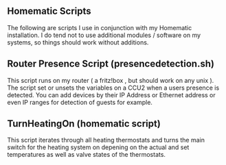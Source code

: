 Homematic Scripts
-----------------

The following are scripts I use in conjunction with my Homematic installation. I do tend not to use additional modules / software on my systems, so things should work without additions.


Router Presence Script (presencedetection.sh)
------------------------

This script runs on my router ( a fritz!box , but should work on any unix ).  The script set or unsets the variables on a CCU2 when a users presence is detected. You can add devices by their IP Address or Ethernet address or even IP ranges for detection of guests for example.


TurnHeatingOn (homematic script)
-----------------------
This script iterates through all heating thermostats and turns the main switch for the heating system on depening on the actual and set temperatures as well as valve states of the thermostats.




